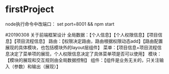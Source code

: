 # firstProject

node执行命令中改端口： set port=8001 && npm start

#20190308
关于前端框架设计
全局数据：【个人信息】【个人权限信息】【项目信息】【项目流程信息】
路由：【权限决定路由，路由根据权限动态add】【路由配置展现的具体模块，也包括模块外的layout层组件】
菜单：【项目信息+项目流程信息决定了菜单项的展现，个人权限信息决定了具体菜单项是否可以使用】
模块：【模块的展现和交互规则由全局数据控制】
组件：【组件是业务无关的，只关注输入（参数）和输出（展现）】
